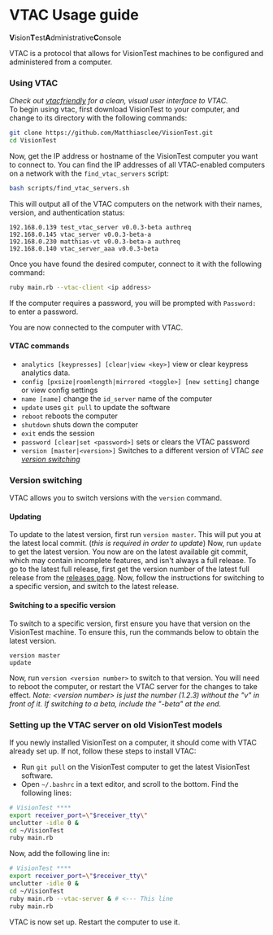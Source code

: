 # VTAC Usage guide
**V**ision**T**est**A**dministrative**C**onsole

VTAC is a protocol that allows for VisionTest machines to be configured and administered from a computer.

### Using VTAC
*Check out [vtacfriendly](https://github.com/Matthiasclee/VtacFriendly) for a clean, visual user interface to VTAC.*
<br>
To begin using vtac, first download VisionTest to your computer, and change to its directory with the following commands:
```sh
git clone https://github.com/Matthiasclee/VisionTest.git
cd VisionTest
```
Now, get the IP address or hostname of the VisionTest computer you want to connect to. You can find the IP addresses of all VTAC-enabled computers on a network with the `find_vtac_servers` script:
```sh
bash scripts/find_vtac_servers.sh
```
This will output all of the VTAC computers on the network with their names, version, and authentication status:
```
192.168.0.139 test_vtac_server v0.0.3-beta authreq
192.168.0.145 vtac_server v0.0.3-beta-a 
192.168.0.230 matthias-vt v0.0.3-beta-a authreq
192.168.0.140 vtac_server_aaa v0.0.3-beta 
```
Once you have found the desired computer, connect to it with the following command:
```sh
ruby main.rb --vtac-client <ip address>
```

If the computer requires a password, you will be prompted with `Password: ` to enter a password.

You are now connected to the computer with VTAC.

#### VTAC commands
* `analytics [keypresses] [clear|view <key>]` view or clear keypress analytics data.
* `config [pxsize|roomlength|mirrored <toggle>] [new setting]` change or view config settings
* `name [name]` change the `id_server` name of the computer
* `update` uses `git pull` to update the software
* `reboot` reboots the computer
* `shutdown` shuts down the computer
* `exit` ends the session
* `password [clear|set <password>]` sets or clears the VTAC password
* `version [master|<version>]` Switches to a different version of VTAC *see [version switching](#version-switching)*

### Version switching
VTAC allows you to switch versions with the `version` command.

#### Updating
To update to the latest version, first run `version master`. This will put you at the latest local commit. (*this is required in order to update*) Now, run `update` to get the latest version.
You now are on the latest available git commit, which may contain incomplete features, and isn't always a full release.
To go to the latest full release, first get the version number of the latest full release from the [releases page](https://github.com/Matthiasclee/VisionTest/releases).
Now, follow the instructions for switching to a specific version, and switch to the latest release.

#### Switching to a specific version
To switch to a specific version, first ensure you have that version on the VisionTest machine. To ensure this, run the commands below to obtain the latest version.
```
version master
update
```
Now, run `version <version number>` to switch to that version. You will need to reboot the computer, or restart the VTAC server for the changes to take effect.
*Note: \<version number\> is just the number \(1.2.3\) without the "v" in front of it. If switching to a beta, include the "-beta" at the end.*


### Setting up the VTAC server on old VisionTest models
If you newly installed VisionTest on a computer, it should come with VTAC already set up. If not, follow these steps to install VTAC:
* Run `git pull` on the VisionTest computer to get the latest VisionTest software.
* Open `~/.bashrc` in a text editor, and scroll to the bottom. Find the following lines:
```sh
# VisionTest ****
export receiver_port=\"$receiver_tty\"
unclutter -idle 0 &
cd ~/VisionTest
ruby main.rb
```
Now, add the following line in:
```sh
# VisionTest ****
export receiver_port=\"$receiver_tty\"
unclutter -idle 0 &
cd ~/VisionTest
ruby main.rb --vtac-server & # <--- This line
ruby main.rb
```
VTAC is now set up. Restart the computer to use it.
